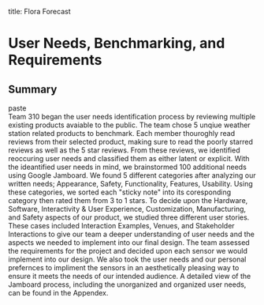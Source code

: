 title: Flora Forecast  

# User Needs, Benchmarking, and Requirements  
## Summary  
paste  
Team 310 began the user needs identification process by reviewing multiple existing products avaiable to the public. The team chose 5 unqiue weather station related products to benchmark. Each member thouroghly read reviews from their selected product, making sure to read the poorly starred reviews as well as the 5 star reviews. From these reviews, we identified reoccuring user needs and classified them as either latent or explicit. With the ideantified user needs in mind, we brainstormed 100 additional needs using Google Jamboard. We found 5 different categories after analyzing our written needs; Appearance, Safety, Functionality, Features, Usability. Using these categories, we sorted each "sticky note" into its coresponding category then rated them from 3 to 1 stars. To decide upon the Hardware, Software, Interactivity & User Experience, Customization, Manufacturing, and Safety aspects of our product, we studied three different user stories. These cases included Interaction Examples, Venues, and Stakeholder Interactions to give our team a deeper understanding of user needs and the aspects we needed to implement into our final design. The team assessed the requirements for the project and decided upon each sensor we would implement into our design. We also took the user needs and our personal prefernces to impliment the sensors in an aesthetically pleasing way to ensure it meets the needs of our intended audience. A detailed view of the Jamboard process, including the unorganized and organized user needs, can be found in the Appendex. 
